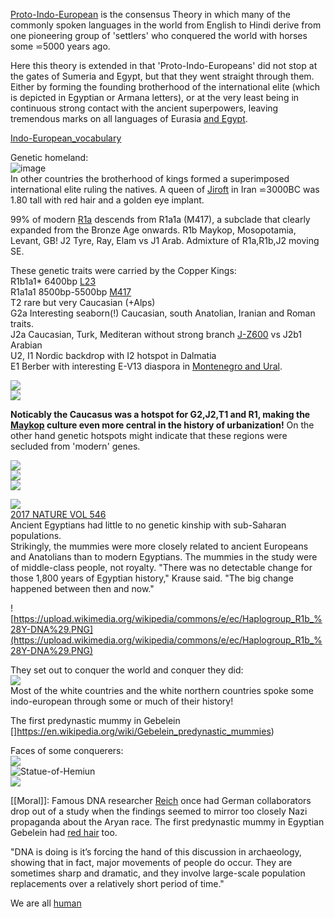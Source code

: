 [Proto-Indo-European](https://en.wikipedia.org/wiki/Proto-Indo-European_language) is the consensus Theory in which many of the commonly spoken languages in the world from English to Hindi derive from one pioneering group of 'settlers' who conquered the world with horses some ⋍5000 years ago.  

Here this theory is extended in that 'Proto-Indo-Europeans' did not stop at the gates of Sumeria and Egypt, but that they went straight through them. Either by forming the founding brotherhood of the international elite (which is depicted in Egyptian or Armana letters), or at the very least being in continuous strong contact with the ancient superpowers, leaving tremendous marks on all languages of Eurasia [and Egypt](Highlights).  

[Indo-European_vocabulary](https://en.wikipedia.org/wiki/Indo-European_vocabulary)  

Genetic homeland:  
![image](https://user-images.githubusercontent.com/516118/34798436-5a1743aa-f65c-11e7-94a8-0f7ecaf3addf.png)  
In other countries the brotherhood of kings formed a superimposed international elite ruling the natives. A queen of [Jiroft](https://en.wikipedia.org/wiki/Jiroft_culture) in Iran ⋍3000BC was 1.80 tall with red hair and a golden eye implant. 

99% of modern [R1a](https://www.eupedia.com/europe/Haplogroup_R1a_Y-DNA.shtml) descends from R1a1a (M417), a subclade that clearly expanded from the Bronze Age onwards. R1b Maykop, Mosopotamia, Levant, GB! J2 Tyre, Ray, Elam vs J1 Arab. Admixture of R1a,R1b,J2 moving SE.  

These genetic traits were carried by the Copper Kings:  
R1b1a1* 6400bp [L23](https://www.yfull.com/tree/R-L23/)  
R1a1a1 8500bp-5500bp [M417](https://www.yfull.com/tree/R-M417/)  
T2 rare but very Caucasian (+Alps)  
G2a Interesting seaborn(!) Caucasian, south Anatolian, Iranian and Roman traits.  
J2a Caucasian, Turk, Mediteran without strong branch [J-Z600](https://www.yfull.com/tree/J-Z600/) vs J2b1 Arabian  
U2, I1 Nordic backdrop with I2 hotspot in Dalmatia  
E1 Berber with interesting E-V13 diaspora in [Montenegro and Ural](https://www.eupedia.com/europe/Haplogroup_E1b1b_Y-DNA.shtml).  

![](https://user-images.githubusercontent.com/516118/36258177-0cf816e8-125a-11e8-89e9-83f7241fc67c.png)  
![](https://cache.eupedia.com/images/content/Haplogroup_R1b_World.png)  

**Noticably the Caucasus was a hotspot for G2,J2,T1 and R1, making the [Maykop](Maykop) culture even more central in the history of urbanization!**  On the other hand genetic hotspots might indicate that these regions were secluded from 'modern' genes.  

![](https://cache.eupedia.com/images/content/Haplogroup_G2a.gif)  
![](https://cache.eupedia.com/images/content/Haplogroup_J2.gif)  
![](http://www.haplogruplar.com/wp-content/uploads/2015/07/J2-Y-DNA-Haplogroup-Map-J2-M172-Map-J2-Haplogrubu-Haritasi-v3.png)  

![](https://upload.wikimedia.org/wikipedia/commons/thumb/3/37/Frequency_maps_based_on_HVS-I_data_for_haplogroups_T.png/440px-Frequency_maps_based_on_HVS-I_data_for_haplogroups_T.png)  
[2017 NATURE VOL 546](https://www.nature.com/polopoly_fs/1.22069/menu/main/topColumns/topLeftColumn/pdf/546017a.pdf)  
Ancient Egyptians had little to no genetic kinship with sub-Saharan populations.  
Strikingly, the mummies were more closely related to ancient Europeans and Anatolians than to modern Egyptians. The mummies in the study were of middle-class people, not royalty. "There was no detectable change for those 1,800 years of Egyptian history," Krause said. "The big change happened between then and now."  

![https://upload.wikimedia.org/wikipedia/commons/e/ec/Haplogroup_R1b_%28Y-DNA%29.PNG](https://upload.wikimedia.org/wikipedia/commons/e/ec/Haplogroup_R1b_%28Y-DNA%29.PNG)  

They set out to conquer the world and conquer they did:  
![](https://upload.wikimedia.org/wikipedia/commons/8/80/Indo-European-speaking_world.png)  
Most of the white countries and the white northern countries spoke some indo-european through some or much of their history!  

The first predynastic mummy in Gebelein []https://en.wikipedia.org/wiki/Gebelein_predynastic_mummies)

Faces of some conquerers:  
![](http://www.hs-augsburg.de/⋍harsch/museum/Chronologia/C_a0260/Anchhaf/anchhaf.jpg)  
![Statue-of-Hemiun](https://upload.wikimedia.org/wikipedia/commons/thumb/e/e1/Statue-of-Hemiun.jpg/380px-Statue-of-Hemiun.jpg)  
![](http://newsimg.bbc.co.uk/media/images/42806000/jpg/_42806109_bust_getty_416.jpg)  


[[Moral]]:
Famous DNA researcher [Reich](https://www.theatlantic.com/science/archive/2018/03/ancient-dna-history/554798/?single_page=true) once had German collaborators drop out of a study when the findings seemed to mirror too closely Nazi propaganda about the Aryan race.
The first predynastic mummy in Egyptian Gebelein had [red hair](https://en.wikipedia.org/wiki/Gebelein_predynastic_mummies) too. 

"DNA is doing is it’s forcing the hand of this discussion in archaeology, showing that in fact, major movements of people do occur. They are sometimes sharp and dramatic, and they involve large-scale population replacements over a relatively short period of time."

We are all [human](Human)  